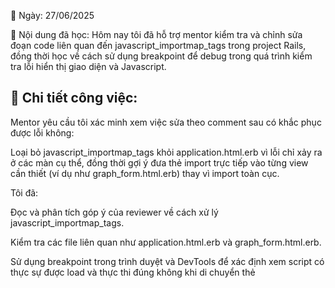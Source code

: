 📅 Ngày: 27/06/2025

📘 Nội dung đã học:
Hôm nay tôi đã hỗ trợ mentor kiểm tra và chỉnh sửa đoạn code liên quan đến javascript_importmap_tags trong project Rails, đồng thời học về cách sử dụng breakpoint để debug trong quá trình kiểm tra lỗi hiển thị giao diện và Javascript.

## 🔧 Chi tiết công việc:
Mentor yêu cầu tôi xác minh xem việc sửa theo comment sau có khắc phục được lỗi không:

Loại bỏ javascript_importmap_tags khỏi application.html.erb vì lỗi chỉ xảy ra ở các màn cụ thể, đồng thời gợi ý đưa thẻ import trực tiếp vào từng view cần thiết (ví dụ như graph_form.html.erb) thay vì import toàn cục.

Tôi đã:

Đọc và phân tích góp ý của reviewer về cách xử lý javascript_importmap_tags.

Kiểm tra các file liên quan như application.html.erb và graph_form.html.erb.

Sử dụng breakpoint trong trình duyệt và DevTools để xác định xem script có thực sự được load và thực thi đúng không khi di chuyển thẻ <script>.

## 🧪 Cách kiểm tra & xác nhận:
Chạy lại server sau khi sửa code.

Kiểm tra console để xem có lỗi nào liên quan đến import map hoặc không load JS không.

Quan sát xem các chức năng liên quan (cảnh báo khi thay đổi chưa lưu) có hoạt động đúng không.

## 🔍 Khó khăn:

Lúc đầu không tìm ra yêu cầu ảnh hưởng ở phần nào nên không hiểu 

## ✅ Giải pháp tìm ra:
Sau khi thử nghiệm theo hướng dẫn của mentor và reviewer, tôi thấy rằng:

Việc import JS trực tiếp tại các view riêng biệt là giải pháp tốt hơn vì tránh ảnh hưởng toàn cục.

Breakpoint giúp xác định chính xác liệu file script đã được load chưa, và hỗ trợ kiểm tra logic hoạt động của JS tốt hơn.

Kết hợp type="module" và đúng path là rất quan trọng khi tự import bằng thẻ <script>.

## 📝 Hình thức học:
Làm việc trực tiếp cùng mentor.

Đọc kỹ comment pull request, đối chiếu với mã nguồn thật.

Tự thử nghiệm trên môi trường local (với cache đã được làm mới).

Học cách sử dụng DevTools hiệu quả để debug JS.

🎯 Kết quả & cảm nhận:
✅ Xác nhận cách sửa theo comment của mentor là hợp lý, giúp JS chỉ load đúng nơi cần và không gây lỗi toàn cục.

✨ Hiểu thêm về import map trong Rails, ưu/nhược điểm khi import theo layout so với từng view.
